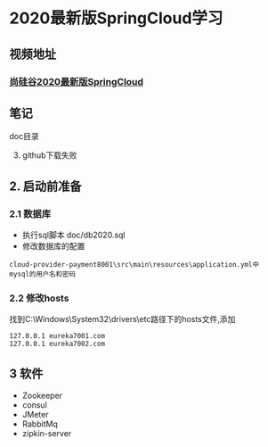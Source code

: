 # 2020最新版SpringCloud学习



## 视频地址  

###  [尚硅谷2020最新版SpringCloud](https://www.bilibili.com/video/av93813318)


## 笔记
doc目录


3) github下载失败

## 2. 启动前准备
### 2.1 数据库
* 执行sql脚本 doc/db2020.sql
* 修改数据库的配置

```text
cloud-provider-payment8001\src\main\resources\application.yml中
mysql的用户名和密码
```

### 2.2 修改hosts
找到C:\Windows\System32\drivers\etc路径下的hosts文件,添加

```text
127.0.0.1 eureka7001.com
127.0.0.1 eureka7002.com
```

## 3 软件
* Zookeeper
* consul
* JMeter
* RabbitMq
* zipkin-server






